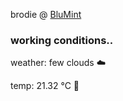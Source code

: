 brodie @ [BluMint](https://www.linkedin.com/company/blumint-io/)

<!--weather_start-->
### working conditions..

weather: few clouds ☁️

temp: 21.32 °C 🥶

<!--weather_end-->
